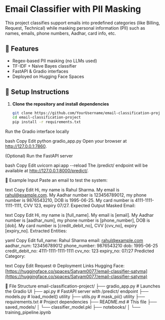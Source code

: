 # Email Classifier with PII Masking

This project classifies support emails into predefined categories (like Billing, Request, Technical) while masking personal information (PII) such as names, emails, phone numbers, Aadhar, card info, etc.

## 🚀 Features
- Regex-based PII masking (no LLMs used)
- TF-IDF + Naive Bayes classifier
- FastAPI & Gradio interfaces
- Deployed on Hugging Face Spaces

## 🔧 Setup Instructions

1. **Clone the repository and install dependencies**  
   ```bash
   git clone https://github.com/YourUsername/email-classification-project.git
   cd email-classification-project
   pip install -r requirements.txt
Run the Gradio interface locally

bash
Copy
Edit
python gradio_app.py
Open your browser at http://127.0.0.1:7860.

(Optional) Run the FastAPI server

bash
Copy
Edit
uvicorn api:app --reload
The /predict/ endpoint will be available at http://127.0.0.1:8000/predict/.

🧪 Example Input
Paste an email to test the system:

text
Copy
Edit
Hi, my name is Rahul Sharma. My email is rahul@example.com. My Aadhar number is 123456789012, my phone number is 9876543210, DOB is 1995-06-25. My card number is 4111-1111-1111-1111, CVV 123, expiry 07/27.
Expected Output
Masked Email:

text
Copy
Edit
Hi, my name is [full_name]. My email is [email]. My Aadhar number is [aadhar_num], my phone number is [phone_number], DOB is [dob]. My card number is [credit_debit_no], CVV [cvv_no], expiry [expiry_no].
Extracted Entities:

yaml
Copy
Edit
full_name: Rahul Sharma
email: rahul@example.com
aadhar_num: 123456789012
phone_number: 9876543210
dob: 1995-06-25
credit_debit_no: 4111-1111-1111-1111
cvv_no: 123
expiry_no: 07/27
Predicted Category:

text
Copy
Edit
Request
🌐 Deployment Links
Hugging Face: [https://huggingface.co/spaces/Satyam0077/email-classifier-satyma](https://huggingface.co/spaces/Satyam0077/email-classifier-satyma)

📝 File Structure
email-classification-project/
├── gradio_app.py          # Launches the Gradio UI
├── api.py                 # FastAPI server with /predict/ endpoint
├── models.py              # load_model() utility
├── utils.py               # mask_pii() utility
├── requirements.txt       # Project dependencies
├── README.md              # This file
├── saved_models/
│   └── classifier_model.pkl
├── notebooks/
│   └── training_pipeline.ipynb
